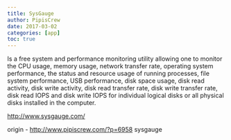 ```yaml
---
title: SysGauge
author: PipisCrew
date: 2017-03-02
categories: [app]
toc: true
---
```


Is a free system and performance monitoring utility allowing one to monitor the CPU usage, memory usage, network transfer rate, operating system performance, the status and resource usage of running processes, file system performance, USB performance, disk space usage, disk read activity, disk write activity, disk read transfer rate, disk write transfer rate, disk read IOPS and disk write IOPS for individual logical disks or all physical disks installed in the computer.

http://www.sysgauge.com/

origin - http://www.pipiscrew.com/?p=6958 sysgauge